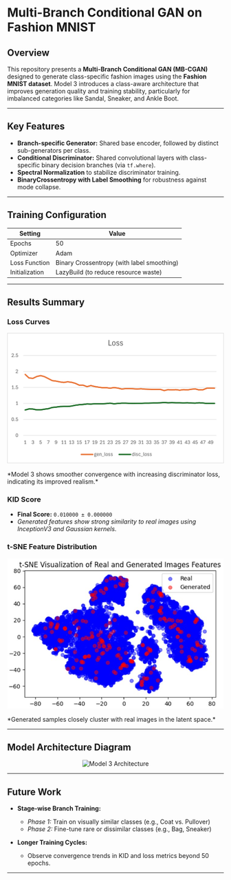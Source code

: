 
# Multi-Branch Conditional GAN on Fashion MNIST


## Overview

This repository presents a **Multi-Branch Conditional GAN (MB-CGAN)** designed to generate class-specific fashion images using the **Fashion MNIST dataset**. Model 3 introduces a class-aware architecture that improves generation quality and training stability, particularly for imbalanced categories like Sandal, Sneaker, and Ankle Boot.

---

## Key Features

- **Branch-specific Generator:** Shared base encoder, followed by distinct sub-generators per class.
- **Conditional Discriminator:** Shared convolutional layers with class-specific binary decision branches (via `tf.where`).
- **Spectral Normalization** to stabilize discriminator training.
- **BinaryCrossentropy with Label Smoothing** for robustness against mode collapse.

---

##  Training Configuration

| Setting            | Value        |
|-------------------|--------------|
| Epochs            | 50           |
| Optimizer         | Adam         |
| Loss Function     | Binary Crossentropy (with label smoothing) |
| Initialization    | LazyBuild (to reduce resource waste) |

---

## Results Summary

### Loss Curves
<p align="center">
  <img src="pic/loss.png" alt="Model 3 Loss Comparison" width="600"/>
</p>
*Model 3 shows smoother convergence with increasing discriminator loss, indicating its improved realism.*

### KID Score  
- **Final Score:** `0.010000 ± 0.000000`  
- *Generated features show strong similarity to real images using InceptionV3 and Gaussian kernels.*

### t-SNE Feature Distribution  
<p align="center">
  <img src="pic/t-sne.jpg" alt="t-SNE Real vs Generated" width="600"/>
</p>
*Generated samples closely cluster with real images in the latent space.*

---

## Model Architecture Diagram

<p align="center">
  <img src="pic/model_arch.jng" alt="Model 3 Architecture" width="600"/>
</p>

---

## Future Work

- **Stage-wise Branch Training:**  
  - *Phase 1:* Train on visually similar classes (e.g., Coat vs. Pullover)  
  - *Phase 2:* Fine-tune rare or dissimilar classes (e.g., Bag, Sneaker)

- **Longer Training Cycles:**  
  - Observe convergence trends in KID and loss metrics beyond 50 epochs.

---


